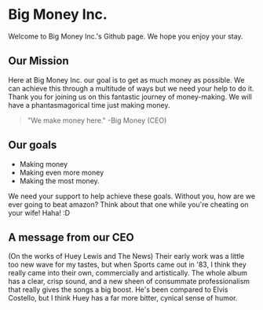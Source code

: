 # Big Money Inc.
Welcome to Big Money Inc.'s Github page. We hope you enjoy your stay.

## Our Mission
Here at Big Money Inc. our goal is to get as much money as possible. We can achieve this through a multitude of ways but we need your help to do it.
Thank you for joining us on this fantastic journey of money-making. We will have a phantasmagorical time just making money.

>"We make money here." -Big Money (CEO)

## Our goals
- Making money
- Making even more money
- Making the most money.

We need your support to help achieve these goals. Without you, how are we ever going to beat amazon? Think about that one while you're cheating on your wife! Haha! :D

## A message from our CEO
(On the works of Huey Lewis and The News) Their early work was a little too new wave for my tastes, but when Sports came out in '83, I think they really came into their own, commercially and artistically. The whole album has a clear, crisp sound, and a new sheen of consummate professionalism that really gives the songs a big boost. He's been compared to Elvis Costello, but I think Huey has a far more bitter, cynical sense of humor.
